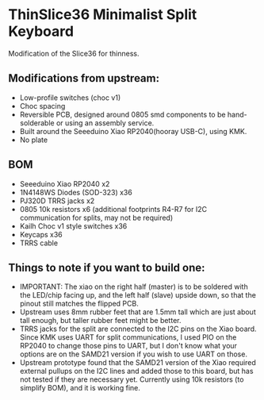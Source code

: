 # ThinSlice36 Minimalist Split Keyboard

Modification of the Slice36 for thinness. 

## Modifications from upstream:

- Low-profile switches (choc v1)
- Choc spacing
- Reversible PCB, designed around 0805 smd components to be hand-solderable or using an assembly service.
- Built around the Seeeduino Xiao RP2040(hooray USB-C), using KMK.  
- No plate

## BOM
- Seeeduino Xiao RP2040 x2
- 1N4148WS Diodes (SOD-323) x36
- PJ320D TRRS jacks x2
- 0805 10k resistors x6 (additional footprints R4-R7 for I2C communication for splits, may not be required)
- Kailh Choc v1 style switches x36
- Keycaps x36
- TRRS cable  

## Things to note if you want to build one:

- IMPORTANT: The xiao on the right half (master) is to be soldered with the LED/chip facing up, and the left half (slave) upside down, so that the pinout still matches the flipped PCB.
- Upstream uses 8mm rubber feet that are 1.5mm tall which are just about tall enough, but taller rubber feet might be better.
- TRRS jacks for the split are connected to the I2C pins on the Xiao board. Since KMK uses UART for split communications, I used PIO on the RP2040 to change those pins to UART, but I don't know what your options are on the SAMD21 version if you wish to use UART on those.
- Upstream prototype found that the SAMD21 version of the Xiao required external pullups on the I2C lines and added those to this board, but has not tested if they are necessary yet. Currently using 10k resistors (to simplify BOM), and it is working fine.
